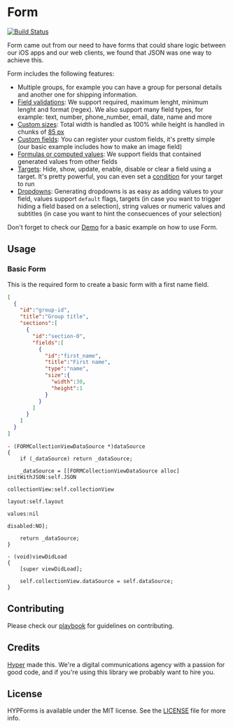 # Form
[![Build Status](https://img.shields.io/travis/hyperoslo/Form.svg?style=flat)](https://travis-ci.org/hyperoslo/Form)

Form came out from our need to have forms that could share logic between our iOS apps and our web clients, we found that JSON was one way to achieve this.

Form includes the following features:

- Multiple groups, for example you can have a group for personal details and another one for shipping information.
- [Field validations](https://github.com/hyperoslo/Form/blob/master/Demos/Basic-ObjC/Basic-ObjC/Assets/forms.json#L18): We support required, maximum lenght, minimum lenght and format (regex). We also support many field types, for example: text, number, phone_number, email, date, name and more
- [Custom sizes](https://github.com/hyperoslo/Form/blob/master/Demos/Basic-ObjC/Basic-ObjC/Assets/forms.json#L14): Total width is handled as 100% while height is handled in chunks of [85 px](https://github.com/hyperoslo/Form/blob/b1a542d042a45a9a3056fb8969b5704e51fda1f4/Source/Cells/Base/FORMBaseFieldCell.h#L15)
- [Custom fields](https://github.com/hyperoslo/Form/blob/master/Demos/Basic-ObjC/Basic-ObjC/Controllers/HYPSampleCollectionViewController.m#L63): You can register your custom fields, it's pretty simple (our basic example includes how to make an image field)
- [Formulas or computed values](https://github.com/hyperoslo/Form/blob/master/Demos/Basic-ObjC/Basic-ObjC/Assets/forms.json#L62): We support fields that contained generated values from other fields
- [Targets](https://github.com/hyperoslo/Form/blob/master/Demos/Basic-ObjC/Basic-ObjC/Assets/forms.json#L22): Hide, show, update, enable, disable or clear a field using a target. It's pretty powerful, you can even set a [condition](https://github.com/hyperoslo/Form/blob/master/Demos/Basic-ObjC/Basic-ObjC/Assets/forms.json#L27) for your target to run
- [Dropdowns](https://github.com/hyperoslo/Form/blob/master/Demos/Basic-ObjC/Basic-ObjC/Assets/forms.json#L100): Generating dropdowns is as easy as adding values to your field, values support `default` flags, targets (in case you want to trigger hiding a field based on a selection), string values or numeric values and subtitles (in case you want to hint the consecuences of your selection)

Don't forget to check our [Demo](https://github.com/hyperoslo/Form/tree/master/Demos/Basic-ObjC) for a basic example on how to use Form.

## Usage

### Basic Form

This is the required form to create a basic form with a first name field.

```json
[
  {
    "id":"group-id",
    "title":"Group title",
    "sections":[
      {
        "id":"section-0",
        "fields":[
          {
            "id":"first_name",
            "title":"First name",
            "type":"name",
            "size":{
              "width":30,
              "height":1
            }
          }
        ]
      }
    ]
  }
]
```

```objc
- (FORMCollectionViewDataSource *)dataSource
{
    if (_dataSource) return _dataSource;

    _dataSource = [[FORMCollectionViewDataSource alloc] initWithJSON:self.JSON
                                                          collectionView:self.collectionView
                                                                  layout:self.layout
                                                                  values:nil
                                                                disabled:NO];

    return _dataSource;
}

- (void)viewDidLoad
{
    [super viewDidLoad];

    self.collectionView.dataSource = self.dataSource;
}

```

## Contributing

Please check our [playbook](https://github.com/hyperoslo/playbook/blob/master/GIT_AND_GITHUB.md) for guidelines on contributing.

## Credits

[Hyper](http://hyper.no) made this. We're a digital communications agency with a passion for good code,
and if you're using this library we probably want to hire you.

## License

HYPForms is available under the MIT license. See the [LICENSE](https://github.com/hyperoslo/Form/raw/master/LICENSE.md) file for more info.
